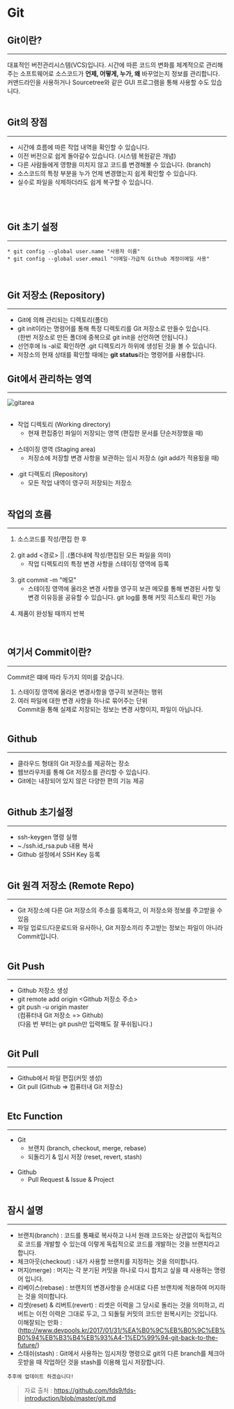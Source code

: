 # Git

## Git이란?
---
대표적인 버전관리시스템(VCS)입니다.
시간에 따른 코드의 변화를 체계적으로 관리해주는 소프트웨어로
소스코드가 <strong>언제, 어떻게, 누가, 왜</strong> 바꾸었는지 정보를 관리합니다.
커맨드라인을 사용하거나 Sourcetree와 같은 GUI 프로그램을 통해 사용할 수도 있습니다.
<br/>
<br/>

## Git의 장점
---
* 시간에 흐름에 따른 작업 내역을 확인할 수 있습니다.
* 이전 버전으로 쉽게 돌아갈수 있습니다. (시스템 복원같은 개념)
* 다른 사람들에게 영향을 미치지 않고 코드를 변경해볼 수 있습니다. (branch)
* 소스코드의 특정 부분을 누가 언제 변경했는지 쉽게 확인할 수 있습니다.
* 실수로 파일을 삭제하더라도 쉽게 복구할 수 있습니다.
<br/>
<br/>

## Git 초기 설정
---
    * git config --global user.name "사용자 이름"
    * git config --global user.email "이메일-가급적 Github 계정이메일 사용"

<br/>

## Git 저장소 (Repository)
---
* Git에 의해 관리되는 디렉토리(폴더)
* git init이라는 명령어를 통해 특정 디렉토리를 Git 저장소로 만들수 있습니다.<br/>
  (한번 저장소로 만든 폴더에 중복으로 git init을 선언하면 안됩니다.)
* 선언후에 ls -al로 확인하면 .git 디렉토리가 하위에 생성된 것을 볼 수 있습니다.
* 저장소의 현재 상태를 확인할 때에는 <strong>git status</strong>라는 명령어를 사용합니다.

## Git에서 관리하는 영역
---
![gitarea](https://github.com/fds9/fds-introduction/raw/master/images/git-scheme.png)
<br/><br/>

* 작업 디렉토리 (Working directory)
    - 현재 편집중인 파일이 저장되는 영역 (편집한 문서를 단순저장했을 때)<br/><br/>
* 스테이징 영역 (Staging area)
    - 저장소에 저장할 변경 사항을 보관하는 임시 저장소 (git add가 적용됬을 때)<br/><br/>
* .git 디렉토리 (Repository)
    - 모든 작업 내역이 영구히 저장되는 저장소<br/><br/>


## 작업의 흐름
---
1. 소스코드를 작성/편집 한 후<br/><br/>
2. git add <경로> || .(폴더내에 작성/편집된 모든 파일을 의미)
    - 작업 디렉토리의 특정 변경 사항을 스테이징 영역에 등록<br/><br/>
3. git commit -m "메모"
    - 스테이징 영역에 올라온 변경 사항을 영구히 보관
      메모를 통해 변경된 사항 및 변경 이유등을 공유할 수 있습니다.
      git log를 통해 커밋 히스토리 확인 가능<br/><br/>
4. 제품이 완성될 때까지 반복<br/><br/><br/>

## 여기서 Commit이란?
---
Commit은 떄에 따라 두가지 의미를 갖습니다.<br/>
1. 스테이징 영역에 올라온 변경사항을 영구히 보관하는 행위<br/>
2. 여러 파일에 대한 변경 사항을 하나로 묶어주는 단위<br/>
Commit을 통해 실제로 저장되는 정보는 변경 사항이지, 파일이 아닙니다.<br/><br/>

## Github
---
* 클라우드 형태의 Git 저장소를 제공하는 장소
* 웹브라우저를 통해 Git 저장소를 관리할 수 있습니다.
* Git에는 내장되어 있지 않은 다양한 편의 기능 제공<br/><br/>

## Github 초기설정
---
* ssh-keygen 명령 실행
* ~./ssh.id_rsa.pub 내용 복사
* Github 설정에서 SSH Key 등록<br/><br/>

## Git 원격 저장소 (Remote Repo)
---
* Git 저장소에 다른 Git 저장소의 주소를 등록하고, 이 저장소와 정보를 주고받을 수 있음
* 파일 업로드/다운로드와 유사하나, Git 저장소끼리 주고받는 정보는 파일이 아니라 Commit입니다.<br/><br/>

## Git Push
---
* Github 저장소 생성
* git remote add origin <Github 저장소 주소>
* git push -u origin master<br/>
  (컴퓨터내 Git 저장소 => Github)<br/>
  (다음 번 부터는 git push만 입력해도 잘 푸쉬됩니다.)<br/><br/>

## Git Pull
---
* Github에서 파일 편집(커밋 생성)
* Git pull (Github => 컴퓨터내 Git 저장소)<br/><br/>

## Etc Function
---
* Git
    - 브랜치 (branch, checkout, merge, rebase)
    - 되돌리기 & 임시 저장 (reset, revert, stash)<br/><br/>
* Github
    - Pull Request & Issue & Project<br/><br/>

## 잠시 설명
---
* 브랜치(branch) : 코드를 통째로 복사하고 나서 원래 코드와는 상관없이 독립적으로 코드를 개발할 수 있는데 이렇게 독립적으로 코드를 개발하는 것을 브랜치라고 합니다.
* 체크아웃(checkout) : 내가 사용할 브랜치를 지정하는 것을 의미합니다.    
* 머지(merge) : 머지는 각 분기된 커밋을 하나로 다시 합치고 싶을 때 사용하는 명령어 입니다.
* 리베이스(rebase) : 브랜치의 변경사항을 순서대로 다른 브랜치에 적용하여 머지하는 것을 의미합니다.
* 리셋(reset) & 리버트(revert) : 리셋은 이력을 그 당시로 돌리는 것을 의미하고, 리버트는 이전 이력은 그대로 두고, 그 되돌릴 커밋의 코드만 원복시키는 것입니다.<br/>
  이해잘되는 만화 : (http://www.devpools.kr/2017/01/31/%EA%B0%9C%EB%B0%9C%EB%B0%94%EB%B3%B4%EB%93%A4-1%ED%99%94-git-back-to-the-future/)                   
* 스태쉬(stash) : Git에서 사용하는 임시저장 명령으로 git의 다른 branch를 체크아웃받을 때 작업하던 것을 stash를 이용해 임시 저장합니다.

```
추후에 업데이트 하겠습니다!
```

> 자료 출처 : https://github.com/fds9/fds-introduction/blob/master/git.md